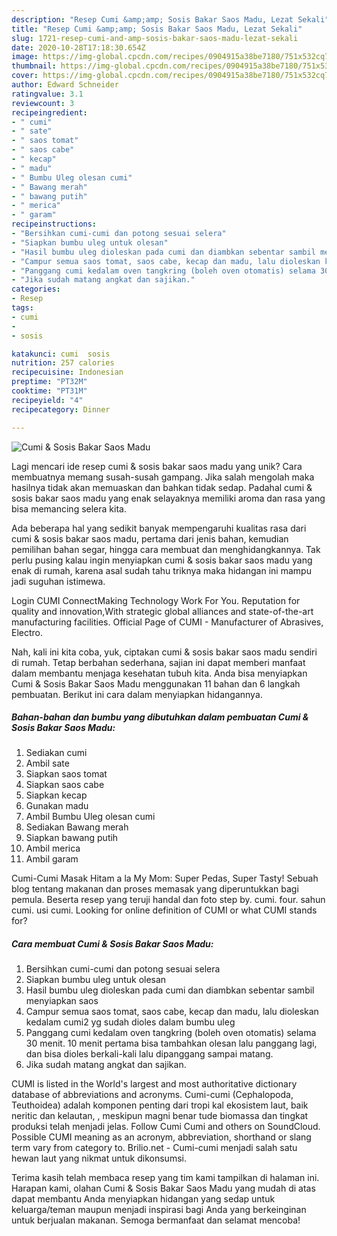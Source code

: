 ```yaml
---
description: "Resep Cumi &amp;amp; Sosis Bakar Saos Madu, Lezat Sekali"
title: "Resep Cumi &amp;amp; Sosis Bakar Saos Madu, Lezat Sekali"
slug: 1721-resep-cumi-and-amp-sosis-bakar-saos-madu-lezat-sekali
date: 2020-10-28T17:18:30.654Z
image: https://img-global.cpcdn.com/recipes/0904915a38be7180/751x532cq70/cumi-sosis-bakar-saos-madu-foto-resep-utama.jpg
thumbnail: https://img-global.cpcdn.com/recipes/0904915a38be7180/751x532cq70/cumi-sosis-bakar-saos-madu-foto-resep-utama.jpg
cover: https://img-global.cpcdn.com/recipes/0904915a38be7180/751x532cq70/cumi-sosis-bakar-saos-madu-foto-resep-utama.jpg
author: Edward Schneider
ratingvalue: 3.1
reviewcount: 3
recipeingredient:
- " cumi"
- " sate"
- " saos tomat"
- " saos cabe"
- " kecap"
- " madu"
- " Bumbu Uleg olesan cumi"
- " Bawang merah"
- " bawang putih"
- " merica"
- " garam"
recipeinstructions:
- "Bersihkan cumi-cumi dan potong sesuai selera"
- "Siapkan bumbu uleg untuk olesan"
- "Hasil bumbu uleg dioleskan pada cumi dan diambkan sebentar sambil menyiapkan saos"
- "Campur semua saos tomat, saos cabe, kecap dan madu, lalu dioleskan kedalam cumi2 yg sudah dioles dalam bumbu uleg"
- "Panggang cumi kedalam oven tangkring (boleh oven otomatis) selama 30 menit. 10 menit pertama bisa tambahkan olesan lalu panggang lagi, dan bisa dioles berkali-kali lalu dipanggang sampai matang."
- "Jika sudah matang angkat dan sajikan."
categories:
- Resep
tags:
- cumi
- 
- sosis

katakunci: cumi  sosis 
nutrition: 257 calories
recipecuisine: Indonesian
preptime: "PT32M"
cooktime: "PT31M"
recipeyield: "4"
recipecategory: Dinner

---
```



![Cumi &amp; Sosis Bakar Saos Madu](https://img-global.cpcdn.com/recipes/0904915a38be7180/751x532cq70/cumi-sosis-bakar-saos-madu-foto-resep-utama.jpg)

Lagi mencari ide resep cumi &amp; sosis bakar saos madu yang unik? Cara membuatnya memang susah-susah gampang. Jika salah mengolah maka hasilnya tidak akan memuaskan dan bahkan tidak sedap. Padahal cumi &amp; sosis bakar saos madu yang enak selayaknya memiliki aroma dan rasa yang bisa memancing selera kita.

Ada beberapa hal yang sedikit banyak mempengaruhi kualitas rasa dari cumi &amp; sosis bakar saos madu, pertama dari jenis bahan, kemudian pemilihan bahan segar, hingga cara membuat dan menghidangkannya. Tak perlu pusing kalau ingin menyiapkan cumi &amp; sosis bakar saos madu yang enak di rumah, karena asal sudah tahu triknya maka hidangan ini mampu jadi suguhan istimewa.

Login CUMI ConnectMaking Technology Work For You. Reputation for quality and innovation,With strategic global alliances and state-of-the-art manufacturing facilities. Official Page of CUMI - Manufacturer of Abrasives, Electro.


Nah, kali ini kita coba, yuk, ciptakan cumi &amp; sosis bakar saos madu sendiri di rumah. Tetap berbahan sederhana, sajian ini dapat memberi manfaat dalam membantu menjaga kesehatan tubuh kita. Anda bisa menyiapkan Cumi &amp; Sosis Bakar Saos Madu menggunakan 11 bahan dan 6 langkah pembuatan. Berikut ini cara dalam menyiapkan hidangannya.

<!--inarticleads1-->

##### Bahan-bahan dan bumbu yang dibutuhkan dalam pembuatan Cumi &amp; Sosis Bakar Saos Madu:

1. Sediakan  cumi
1. Ambil  sate
1. Siapkan  saos tomat
1. Siapkan  saos cabe
1. Siapkan  kecap
1. Gunakan  madu
1. Ambil  Bumbu Uleg olesan cumi
1. Sediakan  Bawang merah
1. Siapkan  bawang putih
1. Ambil  merica
1. Ambil  garam


Cumi-Cumi Masak Hitam a la My Mom: Super Pedas, Super Tasty! Sebuah blog tentang makanan dan proses memasak yang diperuntukkan bagi pemula. Beserta resep yang teruji handal dan foto step by. cumi. four. sahun cumi. usi cumi. Looking for online definition of CUMI or what CUMI stands for? 

<!--inarticleads2-->

##### Cara membuat Cumi &amp; Sosis Bakar Saos Madu:

1. Bersihkan cumi-cumi dan potong sesuai selera
1. Siapkan bumbu uleg untuk olesan
1. Hasil bumbu uleg dioleskan pada cumi dan diambkan sebentar sambil menyiapkan saos
1. Campur semua saos tomat, saos cabe, kecap dan madu, lalu dioleskan kedalam cumi2 yg sudah dioles dalam bumbu uleg
1. Panggang cumi kedalam oven tangkring (boleh oven otomatis) selama 30 menit. 10 menit pertama bisa tambahkan olesan lalu panggang lagi, dan bisa dioles berkali-kali lalu dipanggang sampai matang.
1. Jika sudah matang angkat dan sajikan.


CUMI is listed in the World&#39;s largest and most authoritative dictionary database of abbreviations and acronyms. Cumi-cumi (Cephalopoda, Teuthoidea) adalah komponen penting dari tropi kal ekosistem laut, baik neritic dan kelautan, , meskipun magni benar tude biomassa dan tingkat produksi telah menjadi jelas. Follow Cumi Cumi and others on SoundCloud. Possible CUMI meaning as an acronym, abbreviation, shorthand or slang term vary from category to. Brilio.net - Cumi-cumi menjadi salah satu hewan laut yang nikmat untuk dikonsumsi. 

Terima kasih telah membaca resep yang tim kami tampilkan di halaman ini. Harapan kami, olahan Cumi &amp; Sosis Bakar Saos Madu yang mudah di atas dapat membantu Anda menyiapkan hidangan yang sedap untuk keluarga/teman maupun menjadi inspirasi bagi Anda yang berkeinginan untuk berjualan makanan. Semoga bermanfaat dan selamat mencoba!
